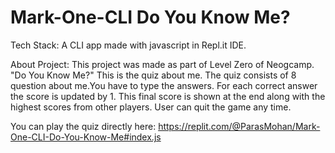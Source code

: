 # Mark-One-CLI Do You Know Me?
Tech Stack:
A CLI app made with javascript in Repl.it IDE.

About Project:
This project was made as part of Level Zero of Neogcamp.
"Do You Know Me?" This is the quiz about me. The quiz consists of 8 question about me.You have to type the answers.
For each correct answer the score is updated by 1.
This final score is shown at the end along with the highest scores from other players.
User can quit the game any time.

You can play the quiz directly here:
https://replit.com/@ParasMohan/Mark-One-CLI-Do-You-Know-Me#index.js

